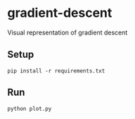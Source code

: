 # gradient-descent
Visual representation of gradient descent

## Setup
```
pip install -r requirements.txt
```

## Run
```
python plot.py
```
